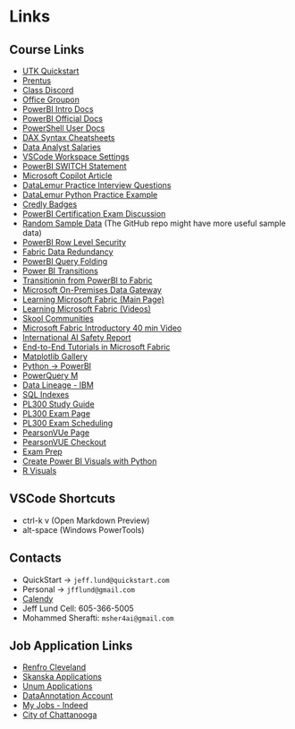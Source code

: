 # Links

## Course Links

- [UTK Quickstart](https://utk.quickstart.com/my-dashboard/#/bootcamp/0)
- [Prentus](https://quickstart.prentus.co)
- [Class Discord](https://discord.com/channels/1342913437122039838/1342913437122039843)
- [Office Groupon](https://www.groupon.com/deals/license-tom-llc-1)
- [PowerBI Intro Docs](https://monashdatafluency.github.io/Power_BI/powerbi-intro.pdf)
- [PowerBI Official Docs](https://learn.microsoft.com/en-us/power-bi/)
- [PowerShell User Docs](https://github.com/ab14jain/PowerShell)
- [DAX Syntax Cheatsheets](https://thedataschool.co.uk/rosh-khan/dax-cheat-sheet-for-beginners/)
- [Data Analyst Salaries](https://builtin.com/salaries)
- [VSCode Workspace Settings](https://vscode-docs.readthedocs.io/en/stable/customization/userandworkspace/)
- [PowerBI SWITCH Statement](https://www.datacamp.com/tutorial/switch-in-dax-for-power-bi)
- [Microsoft Copilot Article](https://www.techtarget.com/searchdatamanagement/tip/How-to-use-Microsoft-Copilot-in-Power-BI)
- [DataLemur Practice Interview Questions](https://datalemur.com/questions)
- [DataLemur Python Practice Example](https://datalemur.com/questions/python-pascals-triangle)
- [Credly Badges](https://www.credly.com/users/alex-munger.3a168db4)
- [PowerBI Certification Exam Discussion](https://www.reddit.com/r/PowerBI/comments/11m7e6s/power_bi_data_analyst_pl300_exam_what_is_it_like/?rdt=39857)
- [Random Sample Data](https://raw.githubusercontent.com/MicrosoftLearning/dp-data/main/orders.csv) (The GitHub repo might have more useful sample data)
- [PowerBI Row Level Security](https://learn.microsoft.com/en-us/fabric/security/service-admin-row-level-security)
- [Fabric Data Redundancy](https://community.fabric.microsoft.com/t5/Desktop/How-to-avoid-redundancy-in-a-double-table-relationship-scenario/td-p/2989391)
- [PowerBI Query Folding](https://learn.microsoft.com/en-us/power-query/query-folding-basics)
- [Power BI Transitions](https://www.plainconcepts.com/transition-power-bi-fabric/)
- [Transitionin from PowerBI to Fabric](https://powerbi.microsoft.com/en-us/blog/grace-period-for-transitioning-from-power-bi-premium-to-microsoft-fabric/)
- [Microsoft On-Premises Data Gateway](https://learn.microsoft.com/en-us/data-integration/gateway/service-gateway-install)
- [Learning Microsoft Fabric (Main Page)](https://www.skool.com/microsoft-fabric)
- [Learning Microsoft Fabric (Videos)](https://www.youtube.com/@LearnMicrosoftFabric)
- [Skool Communities](https://www.skool.com/settings?t=communities)
- [Microsoft Fabric Introductory 40 min Video](https://www.youtube.com/watch?v=J4i5lcROJcs)
- [International AI Safety Report](https://www.gov.uk/government/publications/international-ai-safety-report-2025)
- [End-to-End Tutorials in Microsoft Fabric](https://learn.microsoft.com/en-us/fabric/fundamentals/end-to-end-tutorials)
- [Matplotlib Gallery](https://matplotlib.org/stable/gallery/index.html)
- [Python -> PowerBI](https://www.sqlshack.com/import-data-using-python-in-power-bi/)
- [PowerQuery M](https://learn.microsoft.com/en-us/powerquery-m/quick-tour-of-the-power-query-m-formula-language)
- [Data Lineage - IBM](https://www.ibm.com/think/topics/data-lineage)
- [SQL Indexes](https://www.sqlshack.com/what-is-the-difference-between-clustered-and-non-clustered-indexes-in-sql-server/)
- [PL300 Study Guide](https://learn.microsoft.com/en-us/credentials/certifications/resources/study-guides/pl-300)
- [PL300 Exam Page](https://learn.microsoft.com/en-us/credentials/certifications/data-analyst-associate/?practice-assessment-type=certification)
- [PL300 Exam Scheduling](https://learn.microsoft.com/en-us/users/alexmunger/settings?examUrl=https%3A%2F%2Flearn.microsoft.com%2Fcredentials%2Fcertification&examUid=exam.PL-300&locale=en-us&context=exam)
- [PearsonVUe Page](https://wsr.pearsonvue.com/testtaker/registration/SelectExamOptionsPage/MICROSOFT?conversationId=23452)
- [PearsonVUE Checkout](https://wsr.pearsonvue.com/testtaker/checkout/OrderSummaryPage/MICROSOFT?conversationId=23452)
- [Exam Prep](https://learn.microsoft.com/en-us/shows/exam-readiness-zone/preparing-for-pl-300-prepare-the-data)
- [Create Power BI Visuals with Python](https://learn.microsoft.com/en-us/power-bi/connect-data/desktop-python-visuals)
- [R Visuals](https://learn.microsoft.com/en-us/power-bi/create-reports/desktop-r-visuals)

## VSCode Shortcuts

- ctrl-k v (Open Markdown Preview)
- alt-space (Windows PowerTools)

## Contacts

- QuickStart -> `jeff.lund@quickstart.com`
- Personal -> `jfflund@gmail.com`
- [Calendy](https://calendly.com/jeff-lund/datascience)
- Jeff Lund Cell: 605-366-5005
- Mohammed Sherafti: `msher4ai@gmail.com`

## Job Application Links

- [Renfro Cleveland](https://www.paycomonline.net/v4/ats/web.php/application/MyApplications#!applications)
- [Skanska Applications](https://careers-skanska.icims.com/jobs/dashboard?hashed=-921244075)
- [Unum Applications](https://unum.wd1.myworkdayjobs.com/en-US/External/userHome?Job_Application_ID=JOB_APPLICATION-3-1086456)
- [DataAnnotation Account](https://app.dataannotation.tech/workers/tasks/6e57ab1c-ec8b-4ae3-acdc-326418cd2f22?task_response_id=90ad52fb-e5f9-49d1-8b64-2a512cc83e31)
- [My Jobs - Indeed](https://myjobs.indeed.com/applied?co=US&hl=en_US&tk=1inha1s9fg8gt801&from=_atweb_indapply-myJobsPromo-SmartApply)
- [City of Chattanooga](https://fa-eqto-saasfaprod1.fa.ocs.oraclecloud.com/hcmUI/CandidateExperience/en/sites/CX_1/my-profile)
